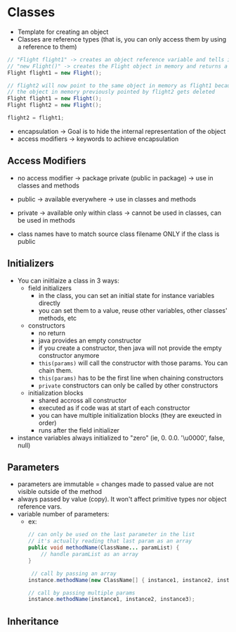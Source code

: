 # Classes

- Template for creating an object
- Classes are reference types (that is, you can only access them by using a reference to them)

```java
// "Flight flight1" -> creates an object reference variable and tells it that it will hold a Flight reference
// "new Flight()" -> creates the Flight object in memory and returns a reference to that object
Flight flight1 = new Flight();

// flight2 will now point to the same object in memory as flight1 because it copies the reference
// the object in memory previously pointed by flight2 gets deleted
Flight flight1 = new Flight();
Flight flight2 = new Flight();

flight2 = flight1;
```

- encapsulation -> Goal is to hide the internal representation of the object
- access modifiers -> keywords to achieve encapsulation

## Access Modifiers

- no access modifier -> package private (public in package) -> use in classes and methods
- public -> available everywhere -> use in classes and methods
- private -> available only within class -> cannot be used in classes, can be used in methods

- class names have to match source class filename ONLY if the class is public

## Initializers

- You can iniitlaize a class in 3 ways:
  - field initializers
    - in the class, you can set an initial state for instance variables directly
    - you can set them to a value, reuse other variables, other classes' methods, etc
  - constructors
    - no return
    - java provides an empty constructor
    - if you create a constructor, then java will not provide the empty constructor anymore
    - `this(params)` will call the constructor with those params. You can chain them.
    - `this(params)` has to be the first line when chaining constructors
    - `private` constructors can only be called by other constructors
  - initialization blocks
    - shared accross all constructor
    - executed as if code was at start of each constructor
    - you can have multiple initialization blocks (they are exeucted in order)
    - runs after the field initializer
- instance variables always initialized to "zero" (ie, 0. 0.0. '\u0000', false, null)

## Parameters

- parameters are immutable = changes made to passed value are not visible outside of the method
- always passed by value (copy). It won't affect primitive types nor object reference vars.
- variable number of parameters:
  - ex:
    ```java
    // can only be used on the last parameter in the list
    // it's actually reading that last param as an array
    public void methodName(ClassName... paramList) {
        // handle paramList as an array
    }

     // call by passing an array
    instance.methodName(new ClassName[] { instance1, instance2, instance3 });

    // call by passing multiple params
    instance.methodName(instance1, instance2, instance3);
    ```
## Inheritance
